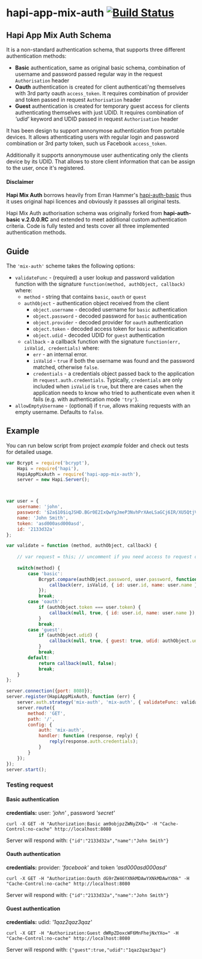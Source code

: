# hapi-app-mix-auth [![Build Status](https://api.travis-ci.org/innocentio/hapi-app-mix-auth.png)](https://travis-ci.org/innocentio/hapi-app-mix-auth)

## Hapi App Mix Auth Schema

It is a non-standard authentication schema, that supports three different authentication methods:
 - **Basic** authentication, same as original basic schema, combination of username and password passed regular way in the request `Authorisation` header
 - **Oauth** authentication is created for client authenticati'ng themselves with 3rd party oauth `access_token`. It requires combination of provider and token passed in request `Authorisation` header
 - **Guest** authentication is created for temporary guest access for clients authenticating themselves with just UDID. It requires combination of _'udid'_ keyword and UDID passed in request `Authorisation` header  

It has been design tu support annonymose authentication from portable devices. 
It allows athenticating users with regular login and password combination or
3rd party token, such us Facebook `access_token`.

Additionally it supports annonymouse user authenticating only the clients device by its UDID. That allows to store client information that can be assign to the user, once it's registered.

#### Disclaimer

**Hapi Mix Auth** borrows heavily from Erran Hammer's [hapi-auth-basic](https://github.com/hapijs/hapi-auth-basic) thus it uses original hapi licences
and obviously it passses all original tests.

Hapi Mix Auth authorisation schema was originally forked from **hapi-auth-basic v.2.0.0.RC** and extended to meet additional custom authentication criteria. Code is fully tested and tests cover all three implemented
authentication methods. 

## Guide

The `'mix-auth'` scheme takes the following options:

- `validateFunc` - (required) a user lookup and password validation function with the signature `function(method, authObject, callback)` where:
    - `method` - string that contains `basic`, `oauth` or `quest`
	- `authObject` - authentication object received from the client
        - `object.username` - decoded username for `basic` authentication
        - `object.password` - decoded password for `basic` authentication
        - `object.provider` - decoded provider for `oauth` authentication
        - `object.token` - decoded access token for `basic` authentication
        - `object.udid` - decoded UDID for `guest` authentication
    - `callback` - a callback function with the signature `function(err, isValid, credentials)` where:
        - `err` - an internal error.
        - `isValid` - `true` if both the username was found and the password matched, otherwise `false`.
        - `credentials` - a credentials object passed back to the application in `request.auth.credentials`. Typically, `credentials` are only
          included when `isValid` is `true`, but there are cases when the application needs to know who tried to authenticate even when it fails (e.g. with authentication mode `'try'`).
- `allowEmptyUsername` - (optional) if `true`, allows making requests with an empty username. Defaults to `false`.

## Example

You can run below script from project _example_ folder and check out tests for detailed usage.

```javascript
var Bcrypt = require('bcrypt'),
    Hapi = require('hapi'),
    HapiAppMixAuth = require('hapi-app-mix-auth'),
    server = new Hapi.Server();



var user = {
    username: 'john',
    password: '$2a$10$iqJSHD.BGr0E2IxQwYgJmeP3NvhPrXAeLSaGCj6IR/XU5QtjVu5Tm',   // 'secret'
    name: 'John Smith',
    token: 'asd000asd000asd',
    id: '2133d32a'
};

var validate = function (method, authObject, callback) {
	
	// var request = this; // uncomment if you need access to request object
	 
    switch(method) {
        case 'basic':
            Bcrypt.compare(authObject.password, user.password, function (err, isValid) {
                callback(err, isValid, { id: user.id, name: user.name });
            });
            break;
        case 'oauth':
            if (authObject.token === user.token) {
                callback(null, true, { id: user.id, name: user.name });
            }
            break;
        case 'guest':
            if (authObject.udid) {
                callback(null, true, { guest: true, udid: authObject.udid });
            }
            break;
        default:
            return callback(null, false);
            break;
    }
};

server.connection({port: 8080});
server.register(HapiAppMixAuth, function (err) {
    server.auth.strategy('mix-auth', 'mix-auth', { validateFunc: validate });
    server.route({
        method: 'GET',
        path: '/',
        config: {
            auth: 'mix-auth',
            handler: function (response, reply) {
                reply(response.auth.credentials);
            }
        }
    });
});
server.start();
```

### Testing request

#### Basic authentication

__credentials:__
user: _'john'_ , password _'secret'_

```
curl -X GET -H "Authorization:Basic am9objpzZWNyZXQ=" -H "Cache-Control:no-cache" http://localhost:8080
```

Server will respond with: `{"id":"2133d32a","name":"John Smith"}`

#### Oauth authentication

__credentials:__
provider: _'facebook'_ and token _'asd000asd000asd'_

```
curl -X GET -H "Authorization:Oauth dG9rZW46YXNkMDAwYXNkMDAwYXNk" -H "Cache-Control:no-cache" http://localhost:8080
```

Server will respond with: `{"id":"2133d32a","name":"John Smith"}`

#### Guest authentication

__credentials:__
udid: _'1qaz2qaz3qaz'_

```
curl -X GET -H "Authorization:Guest dWRpZDoxcWF6MnFhejNxYXo=" -H "Cache-Control:no-cache" http://localhost:8080
```

Server will respond with: `{"guest":true,"udid":"1qaz2qaz3qaz"}`


